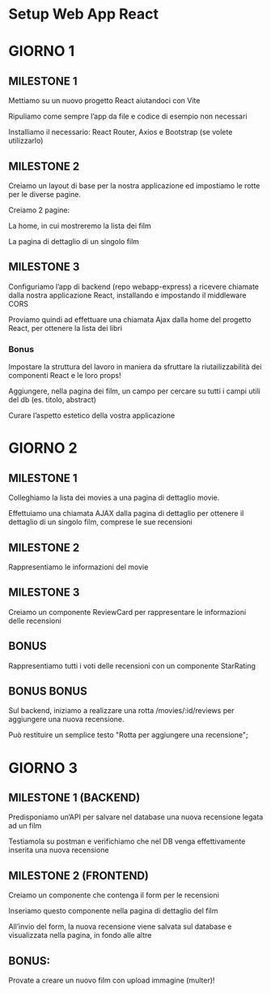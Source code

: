 # Setup Web App React

# GIORNO 1

## MILESTONE 1
Mettiamo su un nuovo progetto React aiutandoci con Vite

Ripuliamo come sempre l’app da file e codice di esempio non necessari

Installiamo il necessario: React Router, Axios e Bootstrap (se volete utilizzarlo)
## MILESTONE 2
Creiamo un layout di base per la nostra applicazione ed impostiamo le rotte per le diverse pagine.

Creiamo 2 pagine:

La home, in cui mostreremo la lista dei film

La pagina di dettaglio di un singolo film
## MILESTONE 3
Configuriamo l’app di backend (repo webapp-express) a ricevere chiamate dalla nostra applicazione React, installando e impostando il middleware CORS

Proviamo quindi ad effettuare una chiamata Ajax dalla home del progetto React, per ottenere la lista dei libri
### Bonus
Impostare la struttura del lavoro in maniera da sfruttare la riutailizzabilità dei componenti React e le loro props!

Aggiungere, nella pagina dei film, un campo per cercare su tutti i campi utili del db (es. titolo, abstract)

Curare l’aspetto estetico della vostra applicazione

# GIORNO 2

## MILESTONE 1

Colleghiamo la lista dei movies a una pagina di dettaglio movie.

Effettuiamo una chiamata AJAX dalla pagina di dettaglio per ottenere il dettaglio di un singolo film, comprese le sue recensioni

## MILESTONE 2

Rappresentiamo le informazioni del movie

## MILESTONE 3

Creiamo un componente ReviewCard per rappresentare le informazioni delle recensioni

## BONUS

Rappresentiamo tutti i voti delle recensioni con un componente StarRating

## BONUS BONUS

Sul backend, iniziamo a realizzare una rotta /movies/:id/reviews per aggiungere una nuova recensione.

Può restituire un semplice testo "Rotta per aggiungere una recensione";

# GIORNO 3


## MILESTONE 1 (BACKEND)

Predisponiamo un’API per salvare nel database una nuova recensione legata ad un film

Testiamola su postman e verifichiamo che nel DB venga effettivamente inserita una nuova recensione

## MILESTONE 2 (FRONTEND)

Creiamo un componente che contenga il form per le recensioni

Inseriamo questo componente nella pagina di dettaglio del film

All’invio del form, la nuova recensione viene salvata sul database e visualizzata nella pagina, in fondo alle altre

## BONUS:

Provate a creare un nuovo film con upload immagine (multer)!